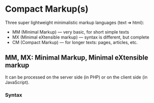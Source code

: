 # Compact Markup(s)

Three super lightweight minimalistic markup languages (text ➔ html):

- MM (Minimal Markup) — very basic, for short simple texts
- MX (Minimal eXtensible markup) — syntax is different, but complete
- CM (Compact Markup) — for longer texts: pages, articles, etc.

## MM, MX: Minimal Markup, Minimal eXtensible markup

It can be processed on the server side (in PHP) or on the client side (in JavaScript).

### Syntax
